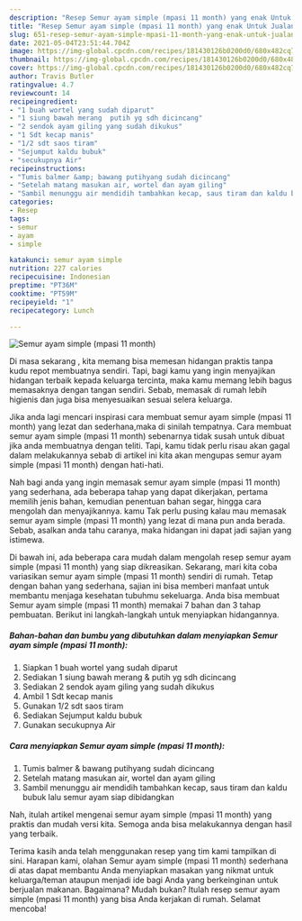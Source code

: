 ```yaml
---
description: "Resep Semur ayam simple (mpasi 11 month) yang enak Untuk Jualan"
title: "Resep Semur ayam simple (mpasi 11 month) yang enak Untuk Jualan"
slug: 651-resep-semur-ayam-simple-mpasi-11-month-yang-enak-untuk-jualan
date: 2021-05-04T23:51:44.704Z
image: https://img-global.cpcdn.com/recipes/181430126b0200d0/680x482cq70/semur-ayam-simple-mpasi-11-month-foto-resep-utama.jpg
thumbnail: https://img-global.cpcdn.com/recipes/181430126b0200d0/680x482cq70/semur-ayam-simple-mpasi-11-month-foto-resep-utama.jpg
cover: https://img-global.cpcdn.com/recipes/181430126b0200d0/680x482cq70/semur-ayam-simple-mpasi-11-month-foto-resep-utama.jpg
author: Travis Butler
ratingvalue: 4.7
reviewcount: 14
recipeingredient:
- "1 buah wortel yang sudah diparut"
- "1 siung bawah merang  putih yg sdh dicincang"
- "2 sendok ayam giling yang sudah dikukus"
- "1 Sdt kecap manis"
- "1/2 sdt saos tiram"
- "Sejumput kaldu bubuk"
- "secukupnya Air"
recipeinstructions:
- "Tumis balmer &amp; bawang putihyang sudah dicincang"
- "Setelah matang masukan air, wortel dan ayam giling"
- "Sambil menunggu air mendidih tambahkan kecap, saus tiram dan kaldu bubuk lalu semur ayam siap dibidangkan"
categories:
- Resep
tags:
- semur
- ayam
- simple

katakunci: semur ayam simple 
nutrition: 227 calories
recipecuisine: Indonesian
preptime: "PT36M"
cooktime: "PT59M"
recipeyield: "1"
recipecategory: Lunch

---
```



![Semur ayam simple (mpasi 11 month)](https://img-global.cpcdn.com/recipes/181430126b0200d0/680x482cq70/semur-ayam-simple-mpasi-11-month-foto-resep-utama.jpg)

Di masa  sekarang , kita memang bisa memesan hidangan praktis tanpa kudu repot membuatnya sendiri. Tapi, bagi kamu yang ingin menyajikan hidangan terbaik kepada keluarga tercinta, maka kamu memang lebih bagus memasaknya dengan tangan sendiri. Sebab, memasak di rumah lebih higienis dan juga bisa menyesuaikan sesuai selera keluarga.

Jika anda lagi mencari inspirasi cara membuat semur ayam simple (mpasi 11 month) yang lezat dan sederhana,maka di sinilah tempatnya. Cara membuat semur ayam simple (mpasi 11 month)  sebenarnya tidak susah untuk dibuat jika anda membuatnya dengan teliti. Tapi, kamu tidak perlu risau akan gagal dalam melakukannya 
sebab di artikel ini kita akan mengupas semur ayam simple (mpasi 11 month) dengan hati-hati.  



Nah bagi anda yang ingin memasak semur ayam simple (mpasi 11 month) yang sederhana, ada beberapa tahap yang dapat dikerjakan, pertama memilih jenis bahan, kemudian penentuan bahan segar, hingga cara mengolah dan menyajikannya. kamu Tak perlu pusing kalau mau memasak semur ayam simple (mpasi 11 month) yang lezat di mana pun anda berada. Sebab, asalkan anda  tahu caranya, maka hidangan ini dapat jadi sajian yang istimewa.

Di bawah ini, ada beberapa cara mudah dalam mengolah resep semur ayam simple (mpasi 11 month) yang siap dikreasikan. Sekarang, mari kita coba variasikan semur ayam simple (mpasi 11 month) sendiri di rumah. Tetap dengan bahan yang sederhana, sajian ini bisa memberi manfaat untuk membantu menjaga kesehatan tubuhmu sekeluarga. Anda bisa membuat Semur ayam simple (mpasi 11 month) memakai 7 bahan dan 3 tahap pembuatan. Berikut ini langkah-langkah untuk menyiapkan hidangannya.

<!--inarticleads1-->

##### Bahan-bahan dan bumbu yang dibutuhkan dalam menyiapkan Semur ayam simple (mpasi 11 month):

1. Siapkan 1 buah wortel yang sudah diparut
1. Sediakan 1 siung bawah merang &amp; putih yg sdh dicincang
1. Sediakan 2 sendok ayam giling yang sudah dikukus
1. Ambil 1 Sdt kecap manis
1. Gunakan 1/2 sdt saos tiram
1. Sediakan Sejumput kaldu bubuk
1. Gunakan secukupnya Air




<!--inarticleads2-->

##### Cara menyiapkan Semur ayam simple (mpasi 11 month):

1. Tumis balmer &amp; bawang putihyang sudah dicincang
1. Setelah matang masukan air, wortel dan ayam giling
1. Sambil menunggu air mendidih tambahkan kecap, saus tiram dan kaldu bubuk lalu semur ayam siap dibidangkan




Nah, itulah artikel mengenai  semur ayam simple (mpasi 11 month)  yang praktis dan mudah versi kita. Semoga anda bisa melakukannya dengan hasil yang terbaik. 

Terima kasih anda telah menggunakan resep yang tim kami tampilkan di sini. Harapan kami, olahan  Semur ayam simple (mpasi 11 month) sederhana di atas dapat membantu Anda menyiapkan masakan yang nikmat untuk keluarga/teman ataupun menjadi ide bagi Anda yang berkeinginan untuk berjualan makanan. Bagaimana? Mudah bukan? Itulah resep semur ayam simple (mpasi 11 month) yang bisa Anda kerjakan di rumah. Selamat mencoba!

